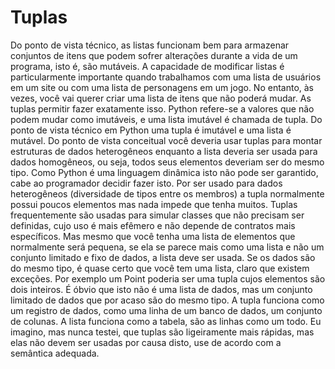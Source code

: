 # Tuplas

Do ponto de vista técnico, as listas funcionam bem para armazenar conjuntos de itens que podem sofrer alterações durante a vida de um programa, isto é, são mutáveis. A capacidade de modificar listas é
particularmente importante quando trabalhamos com uma lista de
usuários em um site ou com uma lista de personagens em um jogo. No
entanto, às vezes, você vai querer criar uma lista de itens que não poderá
mudar. As tuplas permitir fazer exatamente isso. Python refere-se a valores
que não podem mudar como imutáveis, e uma lista imutável é chamada de
tupla.
Do ponto de vista técnico em Python uma tupla é imutável e uma lista é mutável.
Do ponto de vista conceitual você deveria usar tuplas para montar estruturas de dados heterogêneos enquanto a lista deveria ser usada para dados homogêneos, ou seja, todos seus elementos deveriam ser do mesmo tipo.
Como Python é uma linguagem dinâmica isto não pode ser garantido, cabe ao programador decidir fazer isto.
Por ser usado para dados heterogêneos (diversidade de tipos entre os membros) a tupla normalmente possui poucos elementos mas nada impede que tenha muitos. Tuplas frequentemente são usadas para simular classes que não precisam ser definidas, cujo uso é mais efêmero e não depende de contratos mais específicos.
Mas mesmo que você tenha uma lista de elementos que normalmente será pequena, se ela se parece mais como uma lista e não um conjunto limitado e fixo de dados, a lista deve ser usada.
Se os dados são do mesmo tipo, é quase certo que você tem uma lista, claro que existem exceções. Por exemplo um Point poderia ser uma tupla cujos elementos são dois inteiros. É óbvio que isto não é uma lista de dados, mas um conjunto limitado de dados que por acaso são do mesmo tipo.
A tupla funciona como um registro de dados, como uma linha de um banco de dados, um conjunto de colunas. A lista funciona como a tabela, são as linhas como um todo.
Eu imagino, mas nunca testei, que tuplas são ligeiramente mais rápidas, mas elas não devem ser usadas por causa disto, use de acordo com a semântica adequada.


